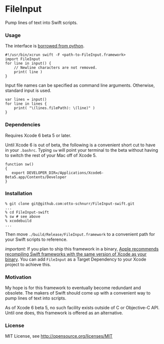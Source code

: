 FileInput
=========

Pump lines of text into Swift scripts.


### Usage

The interface is [borrowed from python](https://docs.python.org/2/library/fileinput.html).

	#!/usr/bin/xcrun swift -F <path-to-FileInput.framework>
    import FileInput
    for line in input() {
    	// Newline characters are not removed.
    	print( line )
    }

Input file names can be specified as command line arguments. Otherwise, standard input is used.

	var lines = input()
    for line in lines {
    	print( "\(lines.filePath): \(line)" )
    }


### Dependencies

Requires Xcode 6 beta 5 or later.

Until Xcode 6 is out of beta, the following is a convenient short cut
to have in your `.bashrc`.  Typing `sw` will point your terminal to
the beta without having to switch the rest of your Mac off of Xcode 5.

    function sw()
    {
       export DEVELOPER_DIR=/Applications/Xcode6-Beta5.app/Contents/Developer
    }


### Installation

    % git clone git@github.com:otto-schnurr/FileInput-swift.git
    ...
    % cd FileInput-swift
    % sw # see above
    % xcodebuild
    ...

Then move `./build/Release/FileInput.framework` to a convenient path
for your Swift scripts to reference.

*important:* If you plan to ship this framework in a binary, [Apple
recommends recompiling Swift frameworks with the same version of Xcode
as your binary](https://developer.apple.com/swift/blog/?id=2). You can
add `FileInput` as a Target Dependency to your Xcode project to
achieve this.


### Motivation

My hope is for this framework to eventually become redundant and
obsolete. The makers of Swift should come up with a convenient way to
pump lines of text into scripts.

As of Xcode 6 beta 5, no such facility exists outside of C or Objective-C
API. Until one does, this framework is offered as an alternative.


### License

MIT License, see http://opensource.org/licenses/MIT
